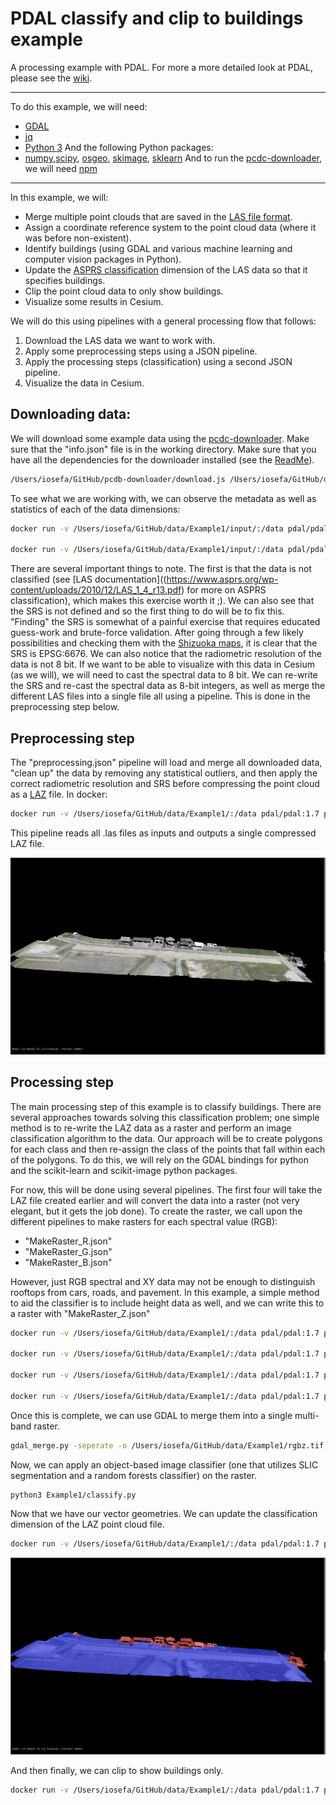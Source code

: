 # PDAL classify and clip to buildings example

A processing example with PDAL. For more a more detailed look at PDAL, please see the [wiki](https://github.com/dotloom/data/wiki/PDAL).

***
To do this example, we will need:
  - [GDAL](http://www.gdal.org/)
  - [jq](https://stedolan.github.io/jq/)
  - [Python 3](https://www.python.org/)
And the following Python packages:
  - [numpy](http://www.numpy.org/),[scipy](https://www.scipy.org/), [osgeo](http://gdal.org/python/), [skimage](http://scikit-image.org/), [sklearn](http://scikit-learn.org/)
And to run the [pcdc-downloader](https://github.com/dotloom/pcdb-downloader), we will need [npm](https://www.npmjs.com/)
***

In this example, we will:
  * Merge multiple point clouds that are saved in the [LAS file format](https://www.asprs.org/divisions-committees/lidar-division/laser-las-file-format-exchange-activities).
  * Assign a coordinate reference system to the point cloud data (where it was before non-existent).
  * Identify buildings (using GDAL and various machine learning and computer vision packages in Python).
  * Update the [ASPRS classification](https://www.asprs.org/wp-content/uploads/2010/12/LAS_1_4_r13.pdf) dimension of the LAS data so that it specifies buildings.
  * Clip the point cloud data to only show buildings.
  * Visualize some results in Cesium.

We will do this using pipelines with a general processing flow that follows:
  1. Download the LAS data we want to work with.
  2. Apply some preprocessing steps using a JSON pipeline.
  3. Apply the processing steps (classification) using a second JSON pipeline.
  4. Visualize the data in Cesium.

## Downloading data:

We will download some example data using the [pcdc-downloader](https://github.com/dotloom/pcdb-downloader). Make sure that the "info.json" file is in the working directory. Make sure that you have all the dependencies for the downloader installed (see the [ReadMe](https://github.com/dotloom/pcdb-downloader/blob/master/README.md)).

```bash
/Users/iosefa/GitHub/pcdb-downloader/download.js /Users/iosefa/GitHub/data/Example1/input/
```  

To see what we are working with, we can observe the metadata as well as statistics of each of the data dimensions:

```bash
docker run -v /Users/iosefa/GitHub/data/Example1/input/:/data pdal/pdal:1.7 pdal info data/28K2460011102-1.las --metadata

docker run -v /Users/iosefa/GitHub/data/Example1/input/:/data pdal/pdal:1.7 pdal info data/28K2460011102-1.las --stats
```

There are several important things to note. The first is that the data is not classified (see [LAS documentation]((https://www.asprs.org/wp-content/uploads/2010/12/LAS_1_4_r13.pdf) for more on ASPRS classification), which makes this exercise worth it ;). We can also see that the SRS is not defined and so the first thing to do will be to fix this. "Finding" the SRS is somewhat of a painful exercise that requires educated guess-work and brute-force validation. After going through a few likely possibilities and checking them with the [Shizuoka maps](https://pointcloud.pref.shizuoka.jp/lasmap/ankenmap?ankenno=28K2460011102), it is clear that the SRS is EPSG:6676. We can also notice that the radiometric resolution of the data is not 8 bit. If we want to be able to visualize with this data in Cesium (as we will), we will need to cast the spectral data to 8 bit. We can re-write the SRS and re-cast the spectral data as 8-bit integers, as well as merge the different LAS files into a single file all using a pipeline. This is done in the preprocessing step below.

## Preprocessing step

The "preprocessing.json" pipeline will load and merge all downloaded data, "clean up" the data by removing any statistical outliers, and then apply the correct radiometric resolution and SRS before compressing the point cloud as a [LAZ](https://www.laszip.org/) file. In docker:

```bash
docker run -v /Users/iosefa/GitHub/data/Example1/:/data pdal/pdal:1.7 pdal pipeline data/preprocessing.json
```

This pipeline reads all .las files as inputs and outputs a single compressed LAZ file.

![Merged LAZ Screenshot](/Example1/screenshots/merged.png)

## Processing step

The main processing step of this example is to classify buildings. There are several approaches towards solving this classification problem; one simple method is to re-write the LAZ data as a raster and perform an image classification algorithm to the data. Our approach will be to create polygons for each class and then re-assign the class of the points that fall within each of the polygons. To do this, we will rely on the GDAL bindings for python and the scikit-learn and scikit-image python packages.

For now, this will be done using several pipelines. The first four will take the LAZ file created earlier and will convert the data into a raster (not very elegant, but it gets the job done). To create the raster, we call upon the different pipelines to make rasters for each spectral value (RGB):
  * "MakeRaster_R.json"
  * "MakeRaster_G.json"
  * "MakeRaster_B.json"

However, just RGB spectral and XY data may not be enough to distinguish rooftops from cars, roads, and pavement. In this example, a simple method to aid the classifier is to include height data as well, and we can write this to a raster with "MakeRaster_Z.json"

```bash
docker run -v /Users/iosefa/GitHub/data/Example1/:/data pdal/pdal:1.7 pdal pipeline data/MakeRaster_R.json

docker run -v /Users/iosefa/GitHub/data/Example1/:/data pdal/pdal:1.7 pdal pipeline data/MakeRaster_G.json

docker run -v /Users/iosefa/GitHub/data/Example1/:/data pdal/pdal:1.7 pdal pipeline data/MakeRaster_B.json

docker run -v /Users/iosefa/GitHub/data/Example1/:/data pdal/pdal:1.7 pdal pipeline data/MakeRaster_Z.json
```

Once this is complete, we can use GDAL to merge them into a single multi-band raster.

```bash
gdal_merge.py -seperate -o /Users/iosefa/GitHub/data/Example1/rgbz.tif -co PHOTOMETRIC=MINISBLACK /Users/iosefa/GitHub/data/Example1/R.tif /Users/iosefa/GitHub/data/Example1/G.tif /Users/iosefa/GitHub/data/Example1/B.tif /Users/iosefa/GitHub/data/Example1/Z.tif
```

Now, we can apply an object-based image classifier (one that utilizes SLIC segmentation and a random forests classifier) on the raster.

```bash
python3 Example1/classify.py
```

Now that we have our vector geometries. We can update the classification dimension of the LAZ point cloud file.

```bash
docker run -v /Users/iosefa/GitHub/data/Example1/:/data pdal/pdal:1.7 pdal pipeline data/apply_classifier.json
```

![Classified Screenshot](/Example1/screenshots/classified.png)

And then finally, we can clip to show buildings only.

```bash
docker run -v /Users/iosefa/GitHub/data/Example1/:/data pdal/pdal:1.7 pdal pipeline data/clip.json
```
